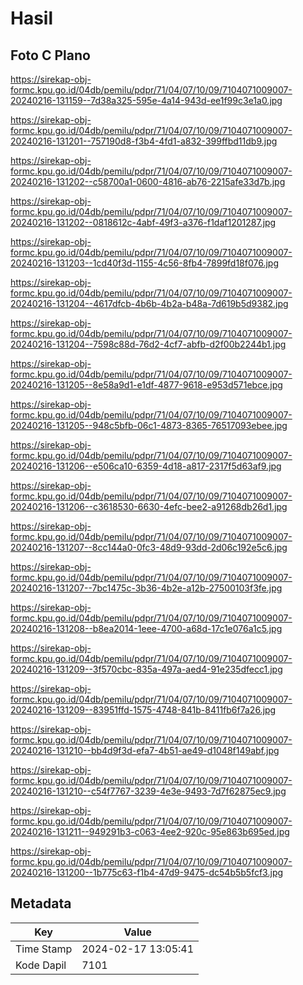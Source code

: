 # Hasil

## Foto C Plano

https://sirekap-obj-formc.kpu.go.id/04db/pemilu/pdpr/71/04/07/10/09/7104071009007-20240216-131159--7d38a325-595e-4a14-943d-ee1f99c3e1a0.jpg

https://sirekap-obj-formc.kpu.go.id/04db/pemilu/pdpr/71/04/07/10/09/7104071009007-20240216-131201--757190d8-f3b4-4fd1-a832-399ffbd11db9.jpg

https://sirekap-obj-formc.kpu.go.id/04db/pemilu/pdpr/71/04/07/10/09/7104071009007-20240216-131202--c58700a1-0600-4816-ab76-2215afe33d7b.jpg

https://sirekap-obj-formc.kpu.go.id/04db/pemilu/pdpr/71/04/07/10/09/7104071009007-20240216-131202--0818612c-4abf-49f3-a376-f1daf1201287.jpg

https://sirekap-obj-formc.kpu.go.id/04db/pemilu/pdpr/71/04/07/10/09/7104071009007-20240216-131203--1cd40f3d-1155-4c56-8fb4-7899fd18f076.jpg

https://sirekap-obj-formc.kpu.go.id/04db/pemilu/pdpr/71/04/07/10/09/7104071009007-20240216-131204--4617dfcb-4b6b-4b2a-b48a-7d619b5d9382.jpg

https://sirekap-obj-formc.kpu.go.id/04db/pemilu/pdpr/71/04/07/10/09/7104071009007-20240216-131204--7598c88d-76d2-4cf7-abfb-d2f00b2244b1.jpg

https://sirekap-obj-formc.kpu.go.id/04db/pemilu/pdpr/71/04/07/10/09/7104071009007-20240216-131205--8e58a9d1-e1df-4877-9618-e953d571ebce.jpg

https://sirekap-obj-formc.kpu.go.id/04db/pemilu/pdpr/71/04/07/10/09/7104071009007-20240216-131205--948c5bfb-06c1-4873-8365-76517093ebee.jpg

https://sirekap-obj-formc.kpu.go.id/04db/pemilu/pdpr/71/04/07/10/09/7104071009007-20240216-131206--e506ca10-6359-4d18-a817-2317f5d63af9.jpg

https://sirekap-obj-formc.kpu.go.id/04db/pemilu/pdpr/71/04/07/10/09/7104071009007-20240216-131206--c3618530-6630-4efc-bee2-a91268db26d1.jpg

https://sirekap-obj-formc.kpu.go.id/04db/pemilu/pdpr/71/04/07/10/09/7104071009007-20240216-131207--8cc144a0-0fc3-48d9-93dd-2d06c192e5c6.jpg

https://sirekap-obj-formc.kpu.go.id/04db/pemilu/pdpr/71/04/07/10/09/7104071009007-20240216-131207--7bc1475c-3b36-4b2e-a12b-27500103f3fe.jpg

https://sirekap-obj-formc.kpu.go.id/04db/pemilu/pdpr/71/04/07/10/09/7104071009007-20240216-131208--b8ea2014-1eee-4700-a68d-17c1e076a1c5.jpg

https://sirekap-obj-formc.kpu.go.id/04db/pemilu/pdpr/71/04/07/10/09/7104071009007-20240216-131209--3f570cbc-835a-497a-aed4-91e235dfecc1.jpg

https://sirekap-obj-formc.kpu.go.id/04db/pemilu/pdpr/71/04/07/10/09/7104071009007-20240216-131209--83951ffd-1575-4748-841b-8411fb6f7a26.jpg

https://sirekap-obj-formc.kpu.go.id/04db/pemilu/pdpr/71/04/07/10/09/7104071009007-20240216-131210--bb4d9f3d-efa7-4b51-ae49-d1048f149abf.jpg

https://sirekap-obj-formc.kpu.go.id/04db/pemilu/pdpr/71/04/07/10/09/7104071009007-20240216-131210--c54f7767-3239-4e3e-9493-7d7f62875ec9.jpg

https://sirekap-obj-formc.kpu.go.id/04db/pemilu/pdpr/71/04/07/10/09/7104071009007-20240216-131211--949291b3-c063-4ee2-920c-95e863b695ed.jpg

https://sirekap-obj-formc.kpu.go.id/04db/pemilu/pdpr/71/04/07/10/09/7104071009007-20240216-131200--1b775c63-f1b4-47d9-9475-dc54b5b5fcf3.jpg


## Metadata

| Key        | Value               |
| ---------- | ------------------- |
| Time Stamp | 2024-02-17 13:05:41 |
| Kode Dapil | 7101                |



